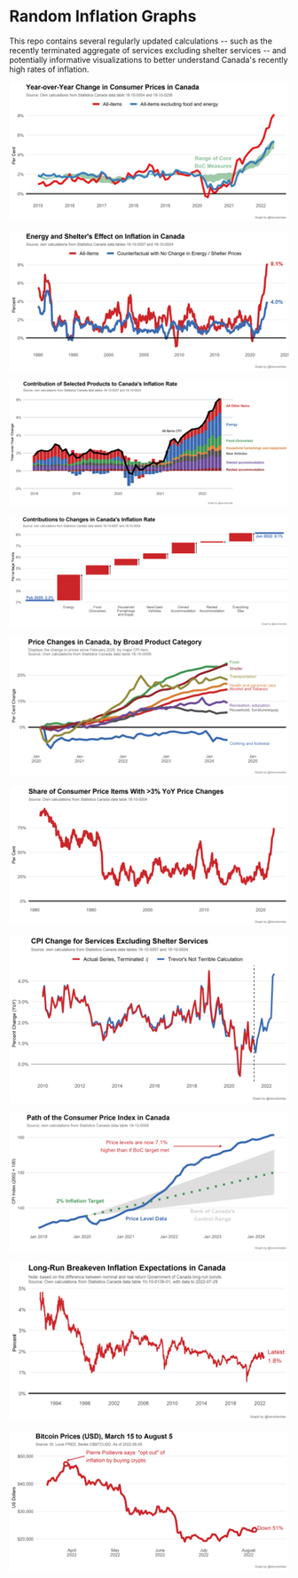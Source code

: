 # Random Inflation Graphs

This repo contains several regularly updated calculations -- such as the recently terminated aggregate of services excluding shelter services -- and potentially informative visualizations to better understand Canada's recently high rates of inflation.

![](Plots/CoreInflation.png)

![](Plots/EnergyShelterEffect.png)

![](Plots/MainDecomposition.png)

![](Plots/ChangeFeb2020.png)

![](Plots/ByProduct.png)

![](Plots/ProductShare3Plus.png)

![](Plots/ServicesExShelter.png)

![](Plots/BoCPath.png)

![](Plots/Expectations.png)

![](Plots/Bitcoin.png)
